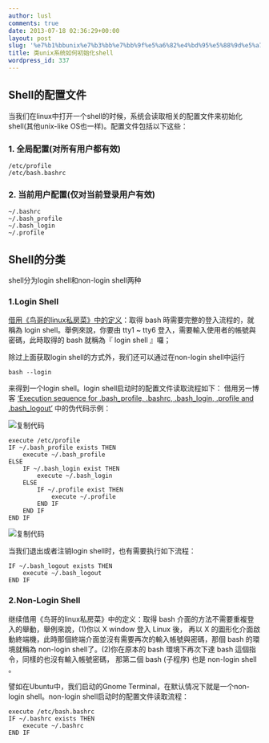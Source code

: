 ```yaml
---
author: lusl
comments: true
date: 2013-07-18 02:36:29+00:00
layout: post
slug: '%e7%b1%bbunix%e7%b3%bb%e7%bb%9f%e5%a6%82%e4%bd%95%e5%88%9d%e5%a7%8b%e5%8c%96shell'
title: 类unix系统如何初始化shell
wordpress_id: 337
---
```


## Shell的配置文件


当我们在linux中打开一个shell的时候，系统会读取相关的配置文件来初始化shell(其他unix-like OS也一样)。配置文件包括以下这些：


### 1. 全局配置(对所有用户都有效)






    
    /etc/profile
    /etc/bash.bashrc







### 2. 当前用户配置(仅对当前登录用户有效)






    
    ~/.bashrc
    ~/.bash_profile
    ~/.bash_login
    ~/.profile








## Shell的分类


shell分为login shell和non-login shell两种


### 1.Login Shell


[借用《鸟哥的linux私房菜》中的定义](http://www.thegeekstuff.com/2008/10/execution-sequence-for-bash_profile-bashrc-bash_login-profile-and-bash_logout/)：取得 bash 時需要完整的登入流程的，就稱為 login shell。舉例來說，你要由 tty1 ~ tty6 登入，需要輸入使用者的帳號與密碼，此時取得的 bash 就稱為『 login shell 』囉；

除过上面获取login shell的方式外，我们还可以通过在non-login shell中运行




    
    bash --login





来得到一个login shell。login shell启动时的配置文件读取流程如下：
借用另一博客 [‘Execution sequence for .bash_profile, .bashrc, .bash_login, .profile and .bash_logout’](http://www.gnu.org/software/bash/manual/bash.html#Bash-Startup-Files) 中的伪代码示例：





![复制代码](http://common.cnblogs.com/images/copycode.gif)



    
    execute /etc/profile
    IF ~/.bash_profile exists THEN
        execute ~/.bash_profile
    ELSE
        IF ~/.bash_login exist THEN
            execute ~/.bash_login
        ELSE
            IF ~/.profile exist THEN
                execute ~/.profile
            END IF
        END IF
    END IF




![复制代码](http://common.cnblogs.com/images/copycode.gif)





当我们退出或者注销login shell时，也有需要执行如下流程：




    
    IF ~/.bash_logout exists THEN
        execute ~/.bash_logout
    END IF







### 2.Non-Login Shell


继续借用《鸟哥的linux私房菜》中的定义：取得 bash 介面的方法不需要重複登入的舉動，舉例來說，(1)你以 X window 登入 Linux 後， 再以 X 的圖形化介面啟動終端機，此時那個終端介面並沒有需要再次的輸入帳號與密碼，那個 bash 的環境就稱為 non-login shell了。(2)你在原本的 bash 環境下再次下達 bash 這個指令，同樣的也沒有輸入帳號密碼， 那第二個 bash (子程序) 也是 non-login shell 。

譬如在Ubuntu中，我们启动的Gnome Terminal，在默认情况下就是一个non-login shell。non-login shell启动时的配置文件读取流程：




    
    execute /etc/bash.bashrc
    IF ~/.bashrc exists THEN
        execute ~/.bashrc
    END IF



